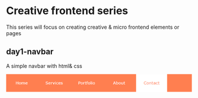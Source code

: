 # Creative frontend series

This series will focus on creating creative & micro frontend elements or pages

## day1-navbar

A simple navbar with html& css

![Test Image 3](/preview.png)
